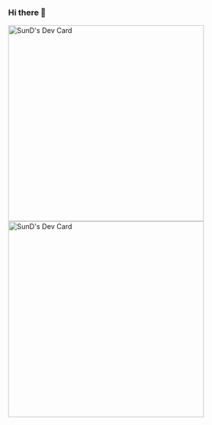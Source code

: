 ### Hi there 👋

<!--
**SunD004/SunD004** is a ✨ _special_ ✨ repository because its `README.md` (this file) appears on your GitHub profile.

Here are some ideas to get you started:

- 🔭 I’m currently working on ...
- 🌱 I’m currently learning ...
- 👯 I’m looking to collaborate on ...
- 🤔 I’m looking for help with ...
- 💬 Ask me about ...
- 📫 How to reach me: ...
- 😄 Pronouns: ...
- ⚡ Fun fact: ...
-->

<a href="https://app.daily.dev/SunD"><img src="https://api.daily.dev/devcards/8bb912bdca534503960b4078b495ceee.png?r=ltl" width="400" alt="SunD's Dev Card"/></a><a href="https://app.daily.dev/sund"><img src="https://api.daily.dev/devcards/5aa7db5f274647a29972cac8b6c0c1c8.png?r=9i4" width="400" alt="SunD's Dev Card"/></a>
